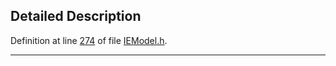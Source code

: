 ## Detailed Description

Definition at line <a href="IEModel_8h-source.md#l00274" class="el">274</a> of file <a href="IEModel_8h-source.md" class="el">IEModel.h</a>.

------------------------------------------------------------------------

